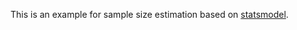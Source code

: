 This is an example for sample size estimation based on [statsmodel](https://www.statsmodels.org/stable/index.html).
